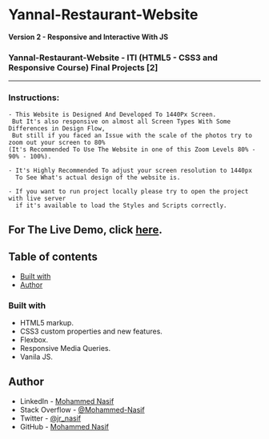 # Yannal-Restaurant-Website

**Version 2 - Responsive and Interactive With JS**

### Yannal-Restaurant-Website - ITI (HTML5 - CSS3 and Responsive Course) Final Projects [2]

---


### Instructions:

    - This Website is Designed And Developed To 1440Px Screen.
     But It's also responsive on almost all Screen Types With Some Differences in Design Flow, 
     But still if you faced an Issue with the scale of the photos try to zoom out your screen to 80% 
    (It's Recommended To Use The Website in one of this Zoom Levels 80% - 90% - 100%).

    - It's Highly Recommended To adjust your screen resolution to 1440px 
      To See What's actual design of the website is.

    - If you want to run project locally please try to open the project with live server 
      if it's available to load the Styles and Scripts correctly.

For The Live Demo, click [here](https://mohammed-nasif.github.io/Yannal-Restaurant-Website/).
---

## Table of contents

- [Built with](#built-with)
- [Author](#author)

### Built with

- HTML5 markup.
- CSS3 custom properties and new features.
- Flexbox.
- Responsive Media Queries.
- Vanila JS.

## Author

- LinkedIn - [Mohammed Nasif](https://www.linkedin.com/in/mohammednasif/)
- Stack Overflow - [@Mohammed-Nasif](https://stackoverflow.com/users/18315357/mohammed-nasif)
- Twitter - [@jr_nasif](https://twitter.com/jr_nasif)
- GitHub - [Mohammed Nasif](https://github.com/Mohammed-Nasif)
